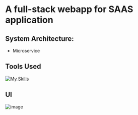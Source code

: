 # A full-stack webapp for SAAS application

## System Architecture:
- Microservice
  
## Tools Used

[![My Skills](https://skillicons.dev/icons?i=html,css,javascript,python&theme=light)](https://skillicons.dev)

## UI
![image](https://github.com/user-attachments/assets/f8ceb44e-0a9c-41f9-9920-69b1aad17185)
